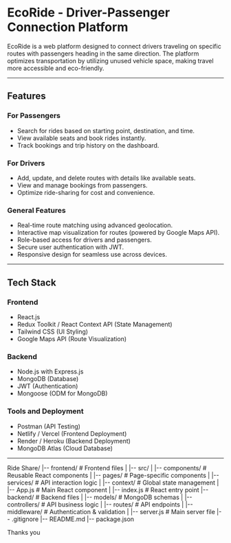 # EcoRide - Driver-Passenger Connection Platform

EcoRide is a web platform designed to connect drivers traveling on specific routes with passengers heading in the same direction. The platform optimizes transportation by utilizing unused vehicle space, making travel more accessible and eco-friendly.

---

## Features

### **For Passengers**
- Search for rides based on starting point, destination, and time.
- View available seats and book rides instantly.
- Track bookings and trip history on the dashboard.

### **For Drivers**
- Add, update, and delete routes with details like available seats.
- View and manage bookings from passengers.
- Optimize ride-sharing for cost and convenience.

### **General Features**
- Real-time route matching using advanced geolocation.
- Interactive map visualization for routes (powered by Google Maps API).
- Role-based access for drivers and passengers.
- Secure user authentication with JWT.
- Responsive design for seamless use across devices.

---

## Tech Stack

### **Frontend**
- React.js
- Redux Toolkit / React Context API (State Management)
- Tailwind CSS (UI Styling)
- Google Maps API (Route Visualization)

### **Backend**
- Node.js with Express.js
- MongoDB (Database)
- JWT (Authentication)
- Mongoose (ODM for MongoDB)

### **Tools and Deployment**
- Postman (API Testing)
- Netlify / Vercel (Frontend Deployment)
- Render / Heroku (Backend Deployment)
- MongoDB Atlas (Cloud Database)

---

Ride Share/
|-- frontend/                  # Frontend files
|   |-- src/
|       |-- components/        # Reusable React components
|       |-- pages/             # Page-specific components
|       |-- services/          # API interaction logic
|       |-- context/           # Global state management
|       |-- App.js             # Main React component
|       |-- index.js           # React entry point
|-- backend/                   # Backend files
|   |-- models/                # MongoDB schemas
|   |-- controllers/           # API business logic
|   |-- routes/                # API endpoints
|   |-- middleware/            # Authentication & validation
|   |-- server.js              # Main server file
|-- .gitignore
|-- README.md
|-- package.json

Thanks you 
